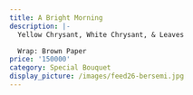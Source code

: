 ```yaml
---
title: A Bright Morning
description: |-
  Yellow Chrysant, White Chrysant, & Leaves

  Wrap: Brown Paper
price: '150000'
category: Special Bouquet
display_picture: /images/feed26-bersemi.jpg
---
```


